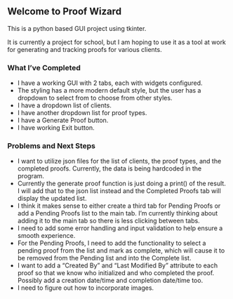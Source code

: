 <h2>Welcome to Proof Wizard</h2>
<p>This is a python based GUI project using tkinter.</p>
<p>It is currently a project for school, but I am hoping to use it as a tool at work for generating and tracking proofs for various clients.</p>
<H3>What I’ve Completed</H3>
<ul>
  <li>I have a working GUI with 2 tabs, each with widgets configured.</li>
  <li>The styling has a more modern default style, but the user has a dropdown to select from to choose from other styles.</li>
  <li>I have a dropdown list of clients.</li>
  <li>I have another dropdown list for proof types.</li>
  <li>I have a Generate Proof button.</li>
  <li>I have working Exit button.</li>
</ul>
<h3>Problems and Next Steps</h3>
<ul>
  <li>I want to utilize json files for the list of clients, the proof types, and the completed proofs. Currently, the data is being hardcoded in the program.</li>
  <li>Currently the generate proof function is just doing a print() of the result. I will add that to the json list instead and the Completed Proofs tab will display the updated list.</li>
  <li>I think it makes sense to either create a third tab for Pending Proofs or add a Pending Proofs list to the main tab. I’m currently thinking about adding it to the main tab so there is less clicking between tabs.</li>
  <li>I need to add some error handling and input validation to help ensure a smooth experience.</li>
  <li>For the Pending Proofs, I need to add the functionality to select a pending proof from the list and mark as complete, which will cause it to be removed from the Pending list and into the Complete list.</li>
  <li>I want to add a “Created By” and “Last Modified By” attribute to each proof so that we know who initialized and who completed the proof. Possibly add a creation date/time and completion date/time too.</li>
  <li>I need to figure out how to incorporate images.</li>
</ul>

